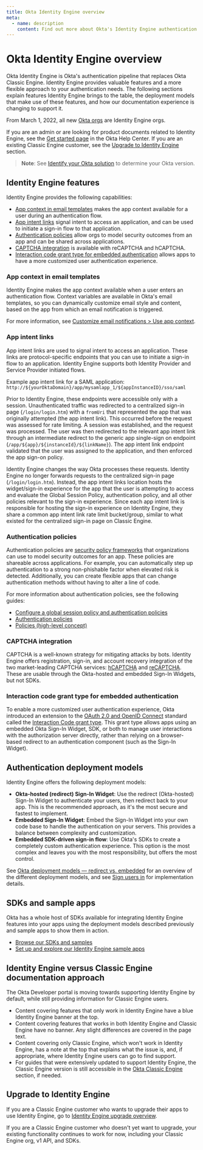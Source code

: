 ```yaml
---
title: Okta Identity Engine overview
meta:
  - name: description
    content: Find out more about Okta's Identity Engine authentication flow, what developer features it unlocks, and how to use it.
---
```

# Okta Identity Engine overview

<ApiLifecycle access="ie" />

Okta Identity Engine is Okta's authentication pipeline that replaces Okta Classic Engine. Identity Engine provides valuable features and a more flexible approach to your authentication needs. The following sections explain features Identity Engine brings to the table, the deployment models that make use of these features, and how our documentation experience is changing to support it.

From March 1, 2022, all new [Okta orgs](/docs/concepts/okta-organizations/) are Identity Engine orgs.

If you are an admin or are looking for product documents related to Identity Engine, see the [Get started page](https://help.okta.com/okta_help.htm?type=oie&id=ext-get-started-oie) in the Okta Help Center. If you are an existing Classic Engine customer, see the [Upgrade to Identity Engine](#upgrade-to-identity-engine) section.

> **Note**: See [Identify your Okta solution](https://help.okta.com/okta_help.htm?type=oie&id=ext-oie-version) to determine your Okta version.

<!--This information seemed relevant for the start of the topic, not near the end.-->

## Identity Engine features

Identity Engine provides the following capabilities:

- [App context in email templates](#app-context-in-email-templates) makes the app context available for a user during an authentication flow.
- [App intent links](#app-intent-links) signal intent to access an application, and can be used to initiate a sign-in flow to that application.
- [Authentication policies](#authentication-policies) allow orgs to model security outcomes from an app and can be shared across applications.
- [CAPTCHA integration](#captcha-integration) is available with reCAPTCHA and hCAPTCHA.
- [Interaction code grant type for embedded authentication](#interaction-code-grant-type-for-embedded-authentication) allows apps to have a more customized user authentication experience.

### App context in email templates

Identity Engine makes the app context available when a user enters an authentication flow. Context variables are available in Okta's email templates, so you can dynamically customize email style and content, based on the app from which an email notification is triggered.

For more information, see [Customize email notifications > Use app context](/docs/guides/custom-email/main/#use-app-context). <!--This link is no longer valid. Looking further on the Customize email notifications page, there doesn't seem to be anything about app context. Is this section being kept in for historical purposes, or should it be removed? I did find this link that mentions it, but not any other information: https://help.okta.com/oie/en-us/content/topics/identity-engine-upgrade/email-enhancements.htm -->

### App intent links

App intent links are used to signal intent to access an application. These links are protocol-specific endpoints that you can use to initiate a sign-in flow to an application. Identity Engine supports both Identity Provider and Service Provider initiated flows.

Example app intent link for a SAML application:
`http://${yourOktaDomain}/app/mysamlapp_1/${appInstanceID}/sso/saml`

Prior to Identity Engine, these endpoints were accessible only with a session. Unauthenticated traffic was redirected to a centralized sign-in page (`/login/login.htm`) with a `fromUri` that represented the app that was originally attempted (the app intent link). This occurred before the request was assessed for rate limiting. A session was established, and the request was processed. The user was then redirected to the relevant app intent link through an intermediate redirect to the generic app single-sign on endpoint (`/app/${app}/${instanceId}/${linkName}`). The app intent link endpoint validated that the user was assigned to the application, and then enforced the app sign-on policy. <!-- A diagram would be useful here. It also begs the question whether all this information is necessary.-->

Identity Engine changes the way Okta processes these requests. Identity Engine no longer forwards requests to the centralized sign-in page (`/login/login.htm`). Instead, the app intent links location hosts the widget/sign-in experience for the app that the user is attempting to access and evaluate the Global Session Policy, authentication policy, and all other policies relevant to the sign-in experience. Since each app intent link is responsible for hosting the sign-in experience on Identity Engine, they share a common app intent link rate limit bucket/group, similar to what existed for the centralized sign-in page on Classic Engine.

### Authentication policies

Authentication policies are [security policy frameworks](https://csrc.nist.gov/publications/detail/sp/800-63b/final) that organizations can use to model security outcomes for an app. These policies are shareable across applications. For example, you can automatically step up authentication to a strong non-phishable factor when elevated risk is detected. Additionally, you can create flexible apps that can change authentication methods without having to alter a line of code.

For more information about authentication policies, see the following guides:
* [Configure a global session policy and authentication policies](/docs/guides/configure-signon-policy/)
* [Authentication policies](https://help.okta.com/okta_help.htm?type=oie&id=ext-about-asop)
* [Policies (high-level concept)](/docs/concepts/policies/)

### CAPTCHA integration

CAPTCHA is a well-known strategy for mitigating attacks by bots. Identity Engine offers registration, sign-in, and account recovery integration of the two market-leading CAPTCHA services: [hCAPTCHA](https://www.hcaptcha.com/) and [reCAPTCHA](https://www.google.com/recaptcha/about/). These are usable through the Okta-hosted and embedded Sign-In Widgets, but not SDKs.

### Interaction code grant type for embedded authentication

To enable a more customized user authentication experience, Okta introduced an extension to the [OAuth 2.0 and OpenID Connect](/docs/concepts/oauth-openid) standard called the [Interaction Code grant type](/docs/concepts/interaction-code/). This grant type allows apps using an embedded Okta Sign-In Widget, SDK, or both to manage user interactions with the authorization server directly, rather than relying on a browser-based redirect to an authentication component (such as the Sign-In Widget).

## Authentication deployment models

Identity Engine offers the following deployment models:

* **Okta-hosted (redirect) Sign-In Widget**: Use the redirect (Okta-hosted) Sign-In Widget to authenticate your users, then redirect back to your app. This is the recommended approach, as it's the most secure and fastest to implement.
* **Embedded Sign-In Widget**: Embed the Sign-In Widget into your own code base to handle the authentication on your servers. This provides a balance between complexity and customization.
* **Embedded SDK-driven sign-in flow**: Use Okta's SDKs to create a completely custom authentication experience. This option is the most complex and leaves you with the most responsibility, but offers the most control.

See [Okta deployment models &mdash; redirect vs. embedded](/docs/concepts/redirect-vs-embedded/) for an overview of the different deployment models, and see [Sign users in](/docs/guides/sign-in-overview/) for implementation details.

## SDKs and sample apps

Okta has a whole host of SDKs available for integrating Identity Engine features into your apps using the deployment models described previously and sample apps to show them in action.

* [Browse our SDKs and samples](/code/)
* [Set up and explore our Identity Engine sample apps](/docs/guides/oie-embedded-common-download-setup-app/)

## Identity Engine versus Classic Engine documentation approach

The Okta Developer portal is moving towards supporting Identity Engine by default, while still providing information for Classic Engine users.

* Content covering features that only work in Identity Engine have a blue Identity Engine banner at the top.
* Content covering features that works in both Identity Engine and Classic Engine have no banner. Any slight differences are covered in the page text.
* Content covering only Classic Engine, which won't work in Identity Engine, has a note at the top that explains what the issue is, and, if appropriate, where Identity Engine users can go to find support.
* For guides that were extensively updated to support Identity Engine, the Classic Engine version is still accessible in the [Okta Classic Engine](/docs/guides/archive-overview/) section, if needed.

## Upgrade to Identity Engine

If you are a Classic Engine customer who wants to upgrade their apps to use Identity Engine, go to [Identity Engine upgrade overview](/docs/guides/oie-upgrade-overview/).

If you are a Classic Engine customer who doesn't yet want to upgrade, your existing functionality continues to work for now, including your Classic Engine org, v1 API, and SDKs.
